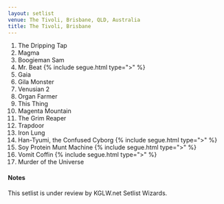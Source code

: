 ```yaml
---
layout: setlist
venue: The Tivoli, Brisbane, QLD, Australia
title: The Tivoli, Brisbane
---
```


1. The Dripping Tap
2. Magma
3. Boogieman Sam
4. Mr. Beat
   {% include segue.html type=">" %}
5. Gaia
6. Gila Monster
7. Venusian 2
8. Organ Farmer
9. This Thing
10. Magenta Mountain
11. The Grim Reaper
12. Trapdoor
13. Iron Lung
14. Han-Tyumi, the Confused Cyborg
    {% include segue.html type=">" %}
15. Soy Protein Munt Machine
    {% include segue.html type=">" %}
16. Vomit Coffin
    {% include segue.html type=">" %}
17. Murder of the Universe

<!--snippet-->

#### Notes
This setlist is under review by KGLW.net Setlist Wizards.
